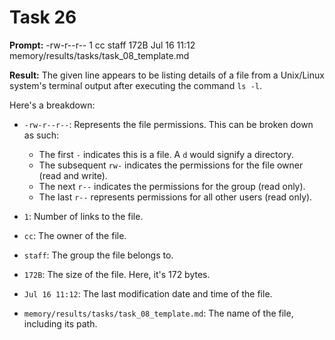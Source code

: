 # Task 26

**Prompt:** -rw-r--r--  1 cc  staff   172B Jul 16 11:12 memory/results/tasks/task_08_template.md

**Result:**
The given line appears to be listing details of a file from a Unix/Linux system's terminal output after executing the command `ls -l`.

Here's a breakdown:

- `-rw-r--r--`: Represents the file permissions. This can be broken down as such:
  
  - The first `-` indicates this is a file. A `d` would signify a directory.
  - The subsequent `rw-` indicates the permissions for the file owner (read and write).
  - The next `r--` indicates the permissions for the group (read only).
  - The last `r--` represents permissions for all other users (read only).

- `1`: Number of links to the file.

- `cc`: The owner of the file.

- `staff`: The group the file belongs to.

- `172B`: The size of the file. Here, it's 172 bytes.

- `Jul 16 11:12`: The last modification date and time of the file.

- `memory/results/tasks/task_08_template.md`: The name of the file, including its path.
